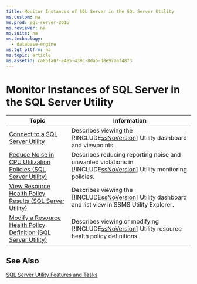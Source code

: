 ```yaml
---
title: Monitor Instances of SQL Server in the SQL Server Utility
ms.custom: na
ms.prod: sql-server-2016
ms.reviewer: na
ms.suite: na
ms.technology: 
  - database-engine
ms.tgt_pltfrm: na
ms.topic: article
ms.assetid: ca851a07-e4e5-439c-8da5-d8e97aaf4873
---
```

# Monitor Instances of SQL Server in the SQL Server Utility
  
  
|Topic|Information|  
|-----------|-----------------|  
|[Connect to a SQL Server Utility](../../Topics/TopicNameContainA/Connect-to-a-SQL-Server-Utility.md)|Describes viewing the [!INCLUDE[ssNoVersion](../../Token/Other/ssNoVersion_md.md)] Utility dashboard and viewpoints.|  
|[Reduce Noise in CPU Utilization Policies &#40;SQL Server Utility&#41;](../../Topics/TopicNameNotContainA/Reduce-Noise-in-CPU-Utilization-Policies--SQL-Server-Utility-.md)|Describes reducing reporting noise and unwanted violations in [!INCLUDE[ssNoVersion](../../Token/Other/ssNoVersion_md.md)] Utility monitoring policies.|  
|[View Resource Health Policy Results &#40;SQL Server Utility&#41;](../../Topics/TopicNameNotContainA/View-Resource-Health-Policy-Results--SQL-Server-Utility-.md)|Describes viewing the [!INCLUDE[ssNoVersion](../../Token/Other/ssNoVersion_md.md)] Utility dashboard and list view in SSMS Utility Explorer.|  
|[Modify a Resource Health Policy Definition &#40;SQL Server Utility&#41;](../../Topics/TopicNameContainA/Modify-a-Resource-Health-Policy-Definition--SQL-Server-Utility-.md)|Describes viewing or modifying [!INCLUDE[ssNoVersion](../../Token/Other/ssNoVersion_md.md)] Utility resource health policy definitions.|  
  
## See Also  
 [SQL Server Utility Features and Tasks](../../Topics/TopicNameNotContainA/SQL-Server-Utility-Features-and-Tasks.md)  
  
  